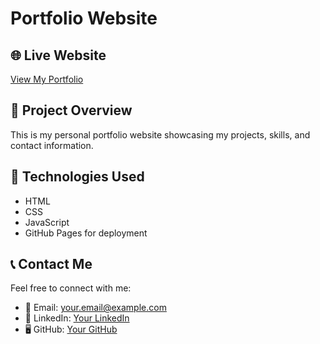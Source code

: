 # Portfolio Website  

## 🌐 Live Website  
[View My Portfolio](https://yourgithubusername.github.io/repository-name/)  

## 📌 Project Overview  
This is my personal portfolio website showcasing my projects, skills, and contact information.  

## 🔧 Technologies Used  
- HTML  
- CSS  
- JavaScript  
- GitHub Pages for deployment  

## 📞 Contact Me  
Feel free to connect with me:  
- 📧 Email: your.email@example.com  
- 🔗 LinkedIn: [Your LinkedIn](https://linkedin.com/in/yourprofile)  
- 🖥️ GitHub: [Your GitHub](https://github.com/yourgithubusername)  